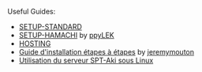 Useful Guides:

- [SETUP-STANDARD](https://github.com/paulov-t/SIT.Core/wiki/Setup-Standard-Français)
- [SETUP-HAMACHI](https://github.com/paulov-t/SIT.Core/wiki/Setup-Hamachi-Français) by [ppyLEK](https://github.com/ppyLEK)
- [HOSTING](https://github.com/paulov-t/SIT.Core/wiki/HOSTING-Français)
- [Guide d'installation étapes à étapes](https://github.com/paulov-t/SIT.Core/wiki/Step-By-Step-Installation-Guide-Français) by [jeremymouton](https://github.com/jeremymouton)
- [Utilisation du serveur SPT-Aki sous Linux](./Guides/Run-Server-on-Linux-Français.md)
